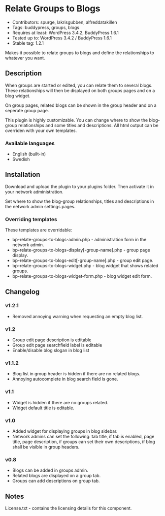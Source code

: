 Relate Groups to Blogs
======================

* Contributors: spurge, lakrisgubben, alfreddatakillen
* Tags: buddypress, groups, blogs
* Requires at least: WordPress 3.4.2, BuddyPress 1.6.1
* Tested up to: WordPress 3.4.2 / BuddyPress 1.6.1
* Stable tag: 1.2.1

Makes it possible to relate groups to blogs and define the relationships
to whatever you want.

Description
-----------

When groups are started or edited, you can relate them to several blogs.
These relationships will then be displayed on both groups pages and on a
blog widget.

On group pages, related blogs can be shown in the group header and on a
seperate group page.

This plugin is highly customizable. You can change where to show the
blog-group relationships and some titles and descriptions. All html
output can be overriden with your own templates.

### Available languages

* English (built-in)
* Swedish

Installation
------------

Download and upload the plugin to your plugins folder. Then activate it
in your network administration.

Set where to show the blog-group relationships, titles and descriptions
in the network admin settings pages.

### Overriding templates

These templates are overridable:

* bp-relate-groups-to-blogs-admin.php - administration form in the
  network admin.
* bp-relate-groups-to-blogs-display[-group-name].php - group page display.
* bp-relate-groups-to-blogs-edit[-group-name].php - group edit page.
* bp-relate-groups-to-blogs-widget.php - blog widget that shows related
  groups.
* bp-relate-groups-to-blogs-widget-form.php - blog widget edit form.

Changelog
---------

### v1.2.1

* Removed annoying warning when requesting an empty blog list.

### v1.2

* Group edit page description is editable
* Group edit page searchfield label is editable
* Enable/disable blog slogan in blog list

### v1.1.2

* Blog list in group header is hidden if there are no related blogs.
* Annoying autocomplete in blog search field is gone.

### v1.1

* Widget is hidden if there are no groups related.
* Widget default title is editable.

### v1.0

* Added widget for displaying groups in blog sidebar.
* Network admins can set the following: tab title, if tab is enabled,
page title, page description, if groups can set their own
descriptions, if blog shall be visible in group headers.

### v0.8

* Blogs can be added in groups admin.
* Related blogs are displayed on a group tab.
* Groups can add descriptions on group tab.

Notes
-----

License.txt - contains the licensing details for this component.
